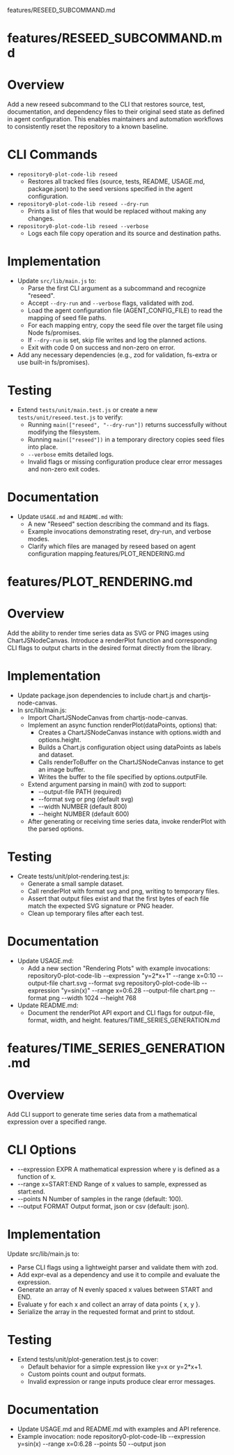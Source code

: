 features/RESEED_SUBCOMMAND.md
# features/RESEED_SUBCOMMAND.md
# Overview

Add a new reseed subcommand to the CLI that restores source, test, documentation, and dependency files to their original seed state as defined in agent configuration. This enables maintainers and automation workflows to consistently reset the repository to a known baseline.

# CLI Commands

- `repository0-plot-code-lib reseed`
  - Restores all tracked files (source, tests, README, USAGE.md, package.json) to the seed versions specified in the agent configuration.
- `repository0-plot-code-lib reseed --dry-run`
  - Prints a list of files that would be replaced without making any changes.
- `repository0-plot-code-lib reseed --verbose`
  - Logs each file copy operation and its source and destination paths.

# Implementation

- Update `src/lib/main.js` to:
  - Parse the first CLI argument as a subcommand and recognize "reseed".
  - Accept `--dry-run` and `--verbose` flags, validated with zod.
  - Load the agent configuration file (AGENT_CONFIG_FILE) to read the mapping of seed file paths.
  - For each mapping entry, copy the seed file over the target file using Node fs/promises.
  - If `--dry-run` is set, skip file writes and log the planned actions.
  - Exit with code 0 on success and non-zero on error.
- Add any necessary dependencies (e.g., zod for validation, fs-extra or use built-in fs/promises).

# Testing

- Extend `tests/unit/main.test.js` or create a new `tests/unit/reseed.test.js` to verify:
  - Running `main(["reseed", "--dry-run"])` returns successfully without modifying the filesystem.
  - Running `main(["reseed"])` in a temporary directory copies seed files into place.
  - `--verbose` emits detailed logs.
  - Invalid flags or missing configuration produce clear error messages and non-zero exit codes.

# Documentation

- Update `USAGE.md` and `README.md` with:
  - A new "Reseed" section describing the command and its flags.
  - Example invocations demonstrating reset, dry-run, and verbose modes.
  - Clarify which files are managed by reseed based on agent configuration mapping.features/PLOT_RENDERING.md
# features/PLOT_RENDERING.md
# Overview

Add the ability to render time series data as SVG or PNG images using ChartJSNodeCanvas. Introduce a renderPlot function and corresponding CLI flags to output charts in the desired format directly from the library.

# Implementation

- Update package.json dependencies to include chart.js and chartjs-node-canvas.
- In src/lib/main.js:
  - Import ChartJSNodeCanvas from chartjs-node-canvas.
  - Implement an async function renderPlot(dataPoints, options) that:
    - Creates a ChartJSNodeCanvas instance with options.width and options.height.
    - Builds a Chart.js configuration object using dataPoints as labels and dataset.
    - Calls renderToBuffer on the ChartJSNodeCanvas instance to get an image buffer.
    - Writes the buffer to the file specified by options.outputFile.
  - Extend argument parsing in main() with zod to support:
    - --output-file PATH (required)
    - --format svg or png (default svg)
    - --width NUMBER (default 800)
    - --height NUMBER (default 600)
  - After generating or receiving time series data, invoke renderPlot with the parsed options.

# Testing

- Create tests/unit/plot-rendering.test.js:
  - Generate a small sample dataset.
  - Call renderPlot with format svg and png, writing to temporary files.
  - Assert that output files exist and that the first bytes of each file match the expected SVG signature or PNG header.
  - Clean up temporary files after each test.

# Documentation

- Update USAGE.md:
  - Add a new section "Rendering Plots" with example invocations:
    repository0-plot-code-lib --expression "y=2*x+1" --range x=0:10 --output-file chart.svg --format svg
    repository0-plot-code-lib --expression "y=sin(x)" --range x=0:6.28 --output-file chart.png --format png --width 1024 --height 768
- Update README.md:
  - Document the renderPlot API export and CLI flags for output-file, format, width, and height.
features/TIME_SERIES_GENERATION.md
# features/TIME_SERIES_GENERATION.md
# Overview
Add CLI support to generate time series data from a mathematical expression over a specified range.

# CLI Options
- --expression EXPR    A mathematical expression where y is defined as a function of x.
- --range x=START:END  Range of x values to sample, expressed as start:end.
- --points N           Number of samples in the range (default: 100).
- --output FORMAT      Output format, json or csv (default: json).

# Implementation
Update src/lib/main.js to:
- Parse CLI flags using a lightweight parser and validate them with zod.
- Add expr-eval as a dependency and use it to compile and evaluate the expression.
- Generate an array of N evenly spaced x values between START and END.
- Evaluate y for each x and collect an array of data points { x, y }.
- Serialize the array in the requested format and print to stdout.

# Testing
- Extend tests/unit/plot-generation.test.js to cover:
  - Default behavior for a simple expression like y=x or y=2*x+1.
  - Custom points count and output formats.
  - Invalid expression or range inputs produce clear error messages.

# Documentation
- Update USAGE.md and README.md with examples and API reference.
- Example invocation:
  node repository0-plot-code-lib --expression y=sin(x) --range x=0:6.28 --points 50 --output json